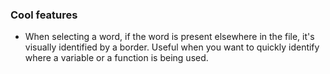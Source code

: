 ### Cool features

* When selecting a word, if the word is present elsewhere in the file, it's visually identified by a border.
Useful when you want to quickly identify where a variable or a function is being used.